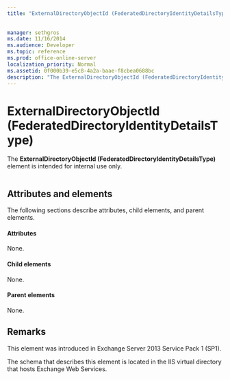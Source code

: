 ```yaml
---
title: "ExternalDirectoryObjectId (FederatedDirectoryIdentityDetailsType)"
 
 
manager: sethgros
ms.date: 11/16/2014
ms.audience: Developer
ms.topic: reference
ms.prod: office-online-server
localization_priority: Normal
ms.assetid: 0f000b39-e5c8-4a2a-baae-f8cbea0688bc
description: "The ExternalDirectoryObjectId (FederatedDirectoryIdentityDetailsType) element is intended for internal use only."
---
```


# ExternalDirectoryObjectId (FederatedDirectoryIdentityDetailsType)

The **ExternalDirectoryObjectId (FederatedDirectoryIdentityDetailsType)** element is intended for internal use only. 
  
```

```

## Attributes and elements

The following sections describe attributes, child elements, and parent elements.
  
#### Attributes

None.
  
#### Child elements

None.
  
#### Parent elements

None.
  
## Remarks

This element was introduced in Exchange Server 2013 Service Pack 1 (SP1).
  
The schema that describes this element is located in the IIS virtual directory that hosts Exchange Web Services.
  

